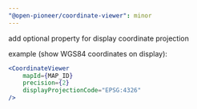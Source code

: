 ```yaml
---
"@open-pioneer/coordinate-viewer": minor
---
```


add optional property for display coordinate projection  
  
example (show WGS84 coordinates on display):  
```jsx
<CoordinateViewer
    mapId={MAP_ID}
    precision={2}
    displayProjectionCode="EPSG:4326"
/>
```
